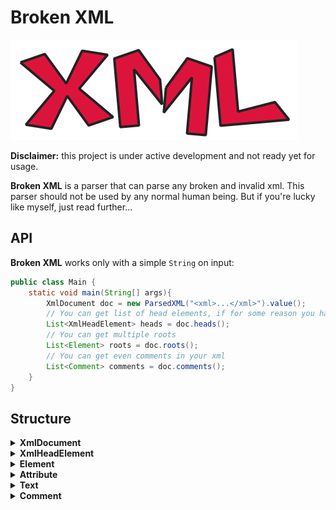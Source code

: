 # Broken XML

<img src="https://raw.githubusercontent.com/Guseyn/logos/master/broken-xml.svg?sanitize=true">

**Disclaimer:** this project is under active development and not ready yet for usage.

**Broken XML** is a parser that can parse any broken and invalid xml. This parser should not be used
by any normal human being. But if you're lucky like myself, just read further...

## API

**Broken XML** works only with a simple `String` on input:

```java
public class Main {
    static void main(String[] args){ 
        XmlDocument doc = new ParsedXML("<xml>...</xml>").value();
        // You can get list of head elements, if for some reason you have several of them
        List<XmlHeadElement> heads = doc.heads(); 
        // You can get multiple roots
        List<Element> roots = doc.roots();
        // You can get even comments in your xml
        List<Comment> comments = doc.comments();
    }
}
```

## Structure

<details>
  <summary><b>XmlDocument</b></summary><br>
  
  **XmlDocument** is what you get by calling `new ParsedXML(xmlAsString).value()`.
  
  ```java
  XmlDocument doc = new ParsedXML(xmlAsString).value();
  // You can get list of head elements, if for some reason you have several of them
  List<XmlHeadElement> heads = doc.heads();
  // You can get multiple roots
  List<Element> roots = doc.roots();
  // You can even get comments in your xml
  List<Comment> comments = doc.comments();
  // Also you can get start and end position of your doc
  int start = doc.start(); // is always 0
  int end = doc.end(); // is always a length of xml string
```
</details>

<details>
  <summary><b>XmlHeadElement</b></summary><br>
  
  **XmlHeadElement** represents head of xml. It's an element that looks like `<?xml ... ?>`.
  
  ```java
  XmlDocument doc = new ParsedXML(xmlAsString).value();
  XmlHeadElement head = doc.heads().get(0);
  // Components:
  List<Attribute> attributes = head.attributes();
  int start = element.start();
  int end = element.end();
```
</details>

<details>
  <summary><b>Element</b></summary><br>
  
  **Element** can be either a root or just a child node in xml.
  
  ```java
  XmlDocument doc = new ParsedXML(xmlAsString).value();
  Element element = doc.roots().get(0); // can be aslo retrieved from another element via children() method
  // Components:
  String name = element.name();
  List<Attribute> attributes = element.attributes();
  List<Element> children = element.children();
  List<Text> texts = element.texts();
  int start = element.start();
  int end = element.end();
```
</details>


<details>
  <summary><b>Attribute</b></summary><br>
  
  **Attribute** can be either a component of `XmlHeadElement` or `Element`.
  
  ```java
  XmlDocument doc = new ParsedXML(xmlAsString).value();
  Element element = doc.roots().get(0);
  Attribute attribute = element.attributes().get(0); 
  // Components:
  String name = attribute.name();
  String value = attribute.value();
  int nameStart = element.nameStart();
  int nameEnd = element.nameEnd();
  int valueStart = value.nameStart();
  int valueEnd = value.valueEnd();
```
</details>


<details>
  <summary><b>Text</b></summary><br>
  
  **Text** is a component of `Element`.
  
  ```java
  XmlDocument doc = new ParsedXML(xmlAsString).value()
  XmlHeadElement element = doc.heads().get(0)
  Element element = doc.roots().get(0)
  Text text = element.texts().get(0) 
  // Components:
  String value = text.value();
  int start = text.start();
  int end = text.end();
```
</details>

<details>
  <summary><b>Comment</b></summary><br>
  
  **Comment** is a component of `XmlDocument`.
  
  ```java
  XmlDocument doc = new ParsedXML(xmlAsString).value()
  Comment element = doc.comments().get(0)
  // Components:
  String text = comment.text();
  int start = comment.start();
  int end = comment.end();
```
</details>

